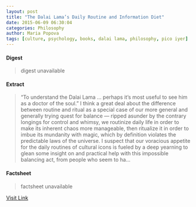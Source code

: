 ```yaml
---
layout: post
title: "The Dalai Lama’s Daily Routine and Information Diet"
date: 2015-06-09 06:30:04
categories: Philosophy
author: Maria Popova
tags: [culture, psychology, books, dalai lama, philosophy, pico iyer]
---
```



#### Digest
>digest unavailable

#### Extract
>&#8220;To understand the Dalai Lama &#8230; perhaps it’s most useful to see him as a doctor of the soul.&#8221; I think a great deal about the difference between routine and ritual as a special case of our more general and generally trying quest for balance &#8212; ripped asunder by the contrary longings for control and whimsy, we routinize daily life in order to make its inherent chaos more manageable, then ritualize it in order to imbue its mundanity with magic, which by definition violates the predictable laws of the universe. I suspect that our voracious appetite for the daily routines of cultural icons is fueled by a deep yearning to glean some insight on and practical help with this impossible balancing act, from people who seem to ha...

#### Factsheet
>factsheet unavailable

[Visit Link](http://www.brainpickings.org/2015/06/09/pico-iyer-the-open-road-dalai-lama/)


